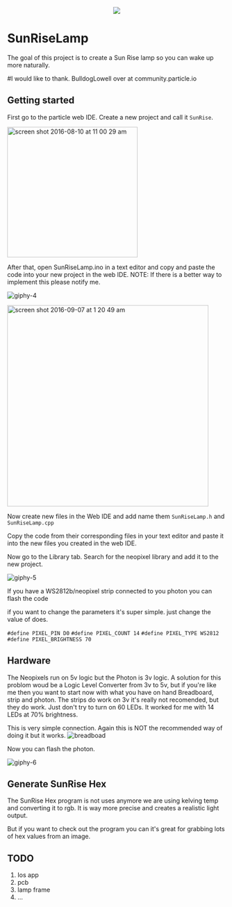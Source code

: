 <p align="center">
<img src=https://cloud.githubusercontent.com/assets/13212319/18433365/1abbac9e-78b5-11e6-8289-19ff168eb87d.jpg?style=centerme
</p>

# SunRiseLamp
The goal of this project is to create a Sun Rise lamp so you can wake up more naturally.

#I would like to thank.
 BulldogLowell over at community.particle.io 

## Getting started 

First go to the particle web IDE. Create a new project and call it `SunRise`.

<img width="300" alt="screen shot 2016-08-10 at 11 00 29 am" src="https://cloud.githubusercontent.com/assets/13212319/17558915/3b67c142-5eea-11e6-83aa-3cfd603c193e.png">

After that, open SunRiseLamp.ino in a text editor and copy and paste the code into your new project in the web IDE.   NOTE: If there is a better way to implement this please notify me.


![giphy-4](https://cloud.githubusercontent.com/assets/13212319/17559402/1aeb3ece-5eec-11e6-87eb-8d5da6d47a61.gif)

<img width="463" alt="screen shot 2016-09-07 at 1 20 49 am" src="https://cloud.githubusercontent.com/assets/13212319/18300732/fa4d5364-7499-11e6-9370-8ec25e748857.png">

Now create new files in the Web IDE and add name them `SunRiseLamp.h` and `SunRiseLamp.cpp`

Copy the code from their corresponding files in your text editor and paste it into the new files you created in the web IDE.


Now go to the Library tab. Search for the neopixel library and add it to the new project. 

![giphy-5](https://cloud.githubusercontent.com/assets/13212319/17560024/689d8756-5eee-11e6-9831-14239eefb488.gif)

 If you have a WS2812b/neopixel strip connected to you photon you can flash the code
 
 if you want to change the parameters it's super simple. just change the value of does.
 
`#define PIXEL_PIN D0`
`#define PIXEL_COUNT 14`
`#define PIXEL_TYPE WS2812`
`#define PIXEL_BRIGHTNESS 70`
 




## Hardware

The Neopixels run on 5v logic but the Photon is 3v logic. A solution for this problom woud be a Logic Level Converter  from 3v to 5v, but if you're like me then you want to start now with what you have on hand Breadboard, strip and photon. The strips do work on 3v it's really not recomended, but they do work. Just don't try to turn on 60 LEDs. It worked for me with 14 LEDs at 70%  brightness. 

This is very simple connection. Again this is NOT the recommended way of doing it but it works. 
![breadboad](https://cloud.githubusercontent.com/assets/13212319/17562271/1a82aa9c-5ef8-11e6-8340-d7e90686b70f.jpg)

Now you can flash the photon.

![giphy-6](https://cloud.githubusercontent.com/assets/13212319/17564354/2f8e4dfc-5f01-11e6-9fc7-504189bbd58d.gif)




## Generate SunRise Hex
The SunRise Hex program is not uses anymore we are using kelving temp and converting it to rgb. It is way more precise and creates a realistic light output.

But if you want to check out the program you can it's great for grabbing lots of hex values from an image.


## TODO 

 1. Ios app
 2. pcb
 3. lamp frame
 4. ...
 




